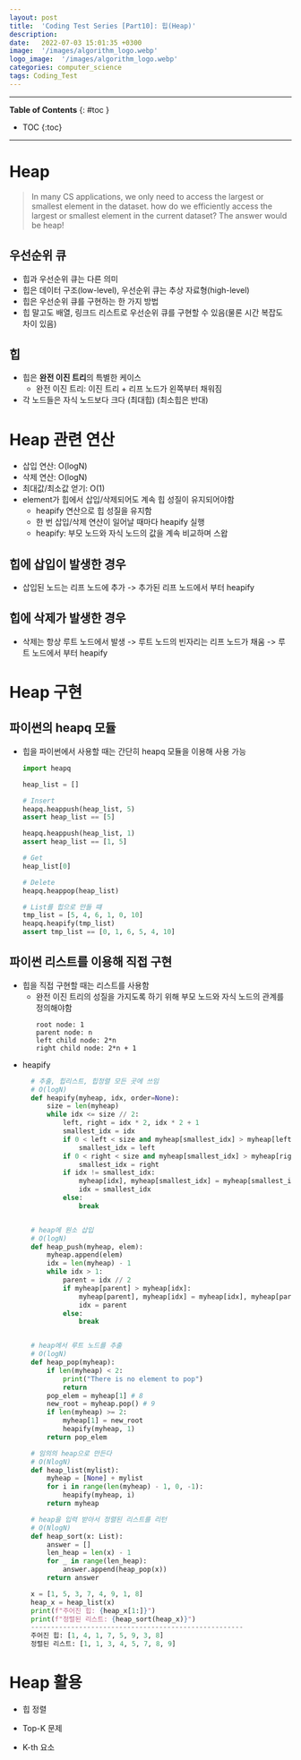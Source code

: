 ```yaml
---
layout: post
title:  'Coding Test Series [Part10]: 힙(Heap)'
description: 
date:   2022-07-03 15:01:35 +0300
image:  '/images/algorithm_logo.webp'
logo_image:  '/images/algorithm_logo.webp'
categories: computer_science
tags: Coding_Test
---
```

---

**Table of Contents**
{: #toc }
*  TOC
{:toc}

---

# Heap

> In many CS applications, we only need to access the largest or smallest element in the dataset. how do we efficiently access the largest or smallest element in the current dataset? The answer would be heap!

## 우선순위 큐

- 힙과 우선순위 큐는 다른 의미
- 힙은 데이터 구조(low-level), 우선순위 큐는 추상 자료형(high-level)
- 힙은 우선순위 큐를 구현하는 한 가지 방법
- 힙 말고도 배열, 링크드 리스트로 우선순위 큐를 구현할 수 있음(물론 시간 복잡도 차이 있음)

## 힙

- 힙은 **완전 이진 트리**의 특별한 케이스
  - 완전 이진 트리: 이진 트리 + 리프 노드가 왼쪽부터 채워짐
- 각 노드들은 자식 노드보다 크다 (최대힙) (최소힙은 반대)

# Heap 관련 연산

- 삽입 연산: O(logN)
- 삭제 연산: O(logN)
- 최대값/최소값 얻기: O(1)
- element가 힙에서 삽입/삭제되어도 계속 힙 성질이 유지되어야함
    - heapify 연산으로 힙 성질을 유지함
    - 한 번 삽입/삭제 연산이 일어날 때마다 heapify 실행
    - heapify: 부모 노드와 자식 노드의 값을 계속 비교하며 스왑

## 힙에 삽입이 발생한 경우

- 삽입된 노드는 리프 노드에 추가 -> 추가된 리프 노드에서 부터 heapify

## 힙에 삭제가 발생한 경우

- 삭제는 항상 루트 노드에서 발생 -> 루트 노드의 빈자리는 리프 노드가 채움 -> 루트 노드에서 부터 heapify

# Heap 구현

## 파이썬의 heapq 모듈

- 힙을 파이썬에서 사용할 때는 간단히 heapq 모듈을 이용해 사용 가능
  ```python
  import heapq

  heap_list = []

  # Insert
  heapq.heappush(heap_list, 5)
  assert heap_list == [5]

  heapq.heappush(heap_list, 1)
  assert heap_list == [1, 5]

  # Get
  heap_list[0]

  # Delete
  heapq.heappop(heap_list)

  # List를 힙으로 만들 떄
  tmp_list = [5, 4, 6, 1, 0, 10]
  heapq.heapify(tmp_list)
  assert tmp_list == [0, 1, 6, 5, 4, 10]
  ```

## 파이썬 리스트를 이용해 직접 구현

- 힙을 직접 구현할 때는 리스트를 사용함
  - 완전 이진 트리의 성질을 가지도록 하기 위해 부모 노드와 자식 노드의 관계를 정의해야함
    ```
    root node: 1
    parent node: n
    left child node: 2*n
    right child node: 2*n + 1
    ```
- heapify
  ```python
    # 추출, 힙리스트, 힙정렬 모든 곳에 쓰임
    # O(logN)
    def heapify(myheap, idx, order=None):
        size = len(myheap)
        while idx <= size // 2:
            left, right = idx * 2, idx * 2 + 1
            smallest_idx = idx
            if 0 < left < size and myheap[smallest_idx] > myheap[left]:
                smallest_idx = left
            if 0 < right < size and myheap[smallest_idx] > myheap[right]:
                smallest_idx = right
            if idx != smallest_idx:
                myheap[idx], myheap[smallest_idx] = myheap[smallest_idx], myheap[idx]
                idx = smallest_idx
            else:
                break


    # heap에 원소 삽입
    # O(logN)
    def heap_push(myheap, elem):
        myheap.append(elem)
        idx = len(myheap) - 1
        while idx > 1:
            parent = idx // 2
            if myheap[parent] > myheap[idx]:
                myheap[parent], myheap[idx] = myheap[idx], myheap[parent]
                idx = parent
            else:
                break


    # heap에서 루트 노드를 추출
    # O(logN)
    def heap_pop(myheap):
        if len(myheap) < 2:
            print("There is no element to pop")
            return
        pop_elem = myheap[1] # 8
        new_root = myheap.pop() # 9
        if len(myheap) >= 2:
            myheap[1] = new_root
            heapify(myheap, 1)
        return pop_elem

    # 임의의 heap으로 만든다
    # O(NlogN)
    def heap_list(mylist):
        myheap = [None] + mylist
        for i in range(len(myheap) - 1, 0, -1):
            heapify(myheap, i)
        return myheap

    # heap을 입력 받아서 정렬된 리스트를 리턴
    # O(NlogN)
    def heap_sort(x: List):
        answer = []
        len_heap = len(x) - 1
        for _ in range(len_heap):
            answer.append(heap_pop(x))
        return answer

    x = [1, 5, 3, 7, 4, 9, 1, 8]
    heap_x = heap_list(x)
    print(f"주어진 힙: {heap_x[1:]}")
    print(f"정렬된 리스트: {heap_sort(heap_x)}")
    -----------------------------------------------------
    주어진 힙: [1, 4, 1, 7, 5, 9, 3, 8]
    정렬된 리스트: [1, 1, 3, 4, 5, 7, 8, 9]
  ```

# Heap 활용

- 힙 정렬

- Top-K 문제

- K-th 요소